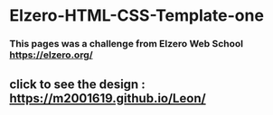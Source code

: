 # Elzero-HTML-CSS-Template-one
### This pages was a challenge from Elzero Web School https://elzero.org/
## click to see the design : https://m2001619.github.io/Leon/
